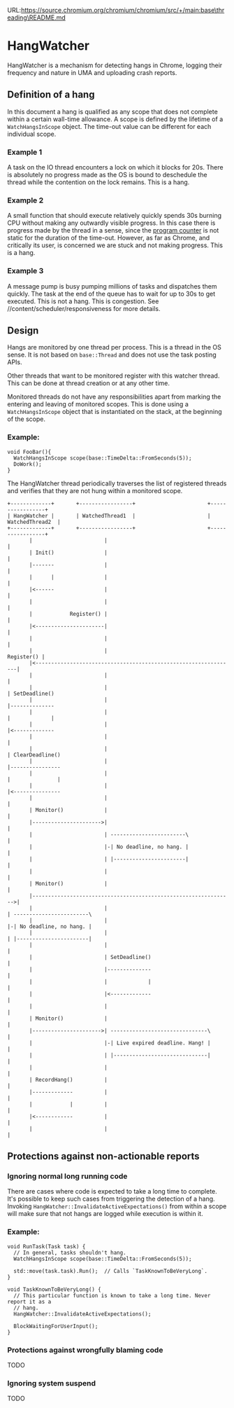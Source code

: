 URL:https://source.chromium.org/chromium/chromium/src/+/main:base\threading\README.md
# HangWatcher

HangWatcher is a mechanism for detecting hangs in Chrome, logging their
frequency and nature in UMA and uploading crash reports.

## Definition of a hang
In this document a hang is qualified as any scope that does not complete
within a certain wall-time allowance. A scope is defined by the lifetime
of a `WatchHangsInScope` object. The time-out value can be different for
each individual scope.

### Example 1
A task on the IO thread encounters a lock on which it blocks for 20s.
There is absolutely no progress made as the OS is bound to deschedule
the thread while the contention on the lock remains. This is a hang.

### Example 2
A small function that should execute relatively quickly spends 30s
burning CPU without making any outwardly visible progress. In this
case there is progress made by the thread in a sense, since the
[program counter](https://en.wikipedia.org/wiki/Program_counter)
is not static for the duration of the time-out. However, as far as
Chrome, and critically its user, is concerned we are stuck and not
making progress. This is a hang.

### Example 3
A message pump is busy pumping millions of tasks and dispatches
them quickly. The task at the end of the queue has to wait for up
to 30s to get executed. This is not a hang. This is congestion.
See //content/scheduler/responsiveness for more details.

## Design

Hangs are monitored by one thread per process. This is a thread in
the OS sense. It is not based on `base::Thread` and does not use
the task posting APIs.

Other threads that want to be monitored register with this watcher
thread. This can be done at thread creation or at any other time.

Monitored threads do not have any responsibilities apart from
marking the entering and leaving of monitored scopes. This is
done using a `WatchHangsInScope` object that is instantiated
on the stack, at the beginning of the scope.

### Example:

```
void FooBar(){
  WatchHangsInScope scope(base::TimeDelta::FromSeconds(5));
  DoWork();
}
```


The HangWatcher thread periodically traverses the list of
registered threads and verifies that they are not hung
within a monitored scope.

```
+-------------+       +-----------------+                       +-----------------+
| HangWatcher |       | WatchedThread1  |                       | WatchedThread2  |
+-------------+       +-----------------+                       +-----------------+
       |                       |                                         |
       | Init()                |                                         |
       |-------                |                                         |
       |      |                |                                         |
       |<------                |                                         |
       |                       |                                         |
       |            Register() |                                         |
       |<----------------------|                                         |
       |                       |                                         |
       |                       |                              Register() |
       |<----------------------------------------------------------------|
       |                       |                                         |
       |                       |                                         | SetDeadline()
       |                       |                                         |--------------
       |                       |                                         |             |
       |                       |                                         |<-------------
       |                       |                                         |
       |                       |                                         | ClearDeadline()
       |                       |                                         |----------------
       |                       |                                         |               |
       |                       |                                         |<---------------
       |                       |                                         |
       | Monitor()             |                                         |
       |---------------------->|                                         |
       |                       | ------------------------\               |
       |                       |-| No deadline, no hang. |               |
       |                       | |-----------------------|               |
       |                       |                                         |
       | Monitor()             |                                         |
       |---------------------------------------------------------------->|
       |                       |                                         | ------------------------\
       |                       |                                         |-| No deadline, no hang. |
       |                       |                                         | |-----------------------|
       |                       |                                         |
       |                       | SetDeadline()                           |
       |                       |--------------                           |
       |                       |             |                           |
       |                       |<-------------                           |
       |                       |                                         |
       | Monitor()             |                                         |
       |---------------------->| -------------------------------\        |
       |                       |-| Live expired deadline. Hang! |        |
       |                       | |------------------------------|        |
       |                       |                                         |
       | RecordHang()          |                                         |
       |-------------          |                                         |
       |            |          |                                         |
       |<------------          |                                         |
       |                       |                                         |
```

## Protections against non-actionable reports

### Ignoring normal long running code

There are cases where code is expected to take a long time to complete.
It's possible to keep such cases from triggering the detection of a hang.
Invoking `HangWatcher::InvalidateActiveExpectations()` from within a
scope will make sure that not hangs are logged while execution is within it.

### Example:

```
void RunTask(Task task) {
  // In general, tasks shouldn't hang.
  WatchHangsInScope scope(base::TimeDelta::FromSeconds(5));

  std::move(task.task).Run();  // Calls `TaskKnownToBeVeryLong`.
}

void TaskKnownToBeVeryLong() {
  // This particular function is known to take a long time. Never report it as a
  // hang.
  HangWatcher::InvalidateActiveExpectations();

  BlockWaitingForUserInput();
}
```

### Protections against wrongfully blaming code

TODO

### Ignoring system suspend

TODO
